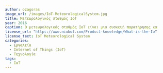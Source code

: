 ```yaml
---
author: ozagoras
image_url: /images/IoT-MeteorologicalSystem.jpg
title: Μετεωρολογικός σταθμός ΙοΤ
year: 2016 
caption: Ο μετεωρολογικός σταθμός IoT είναι μια συσκευή παρατήρησης καιρού που βασίζεται στην τεχνολογία IoT, η οποία ενσωματώνει μια ποικιλία αισθητήρων περιβαλλοντικών παραμέτρων και μεταδίδει τα συλλεγμένα δεδομένα καιρού σε ένα σύννεφο ή κέντρο δεδομένων για αποθήκευση και ανάλυση μέσω τεχνολογίας IoT. Ο μετεωρολογικός σταθμός IoT συνήθως περιλαμβάνει αισθητήρες για μια ποικιλία μετεωρολογικών παραμέτρων όπως η θερμοκρασία του αέρα, η σχετική υγρασία, η ατμοσφαιρική πίεση, η ταχύτητα του ανέμου, η κατεύθυνση του ανέμου και μπορεί επίσης να περιλαμβάνει συσκευές παρακολούθησης για άλλες περιβαλλοντικές παραμέτρους.
license_url: "https://www.niubol.com/Product-knowledge/What-is-the-IoT-weather-station.html" 
license_text: IoT Meteorological System
categories:
  - Εργαλεία
  - Internet of Things (IoT)
  - Τεχνολογία
tags:
  - IoT
---
```

